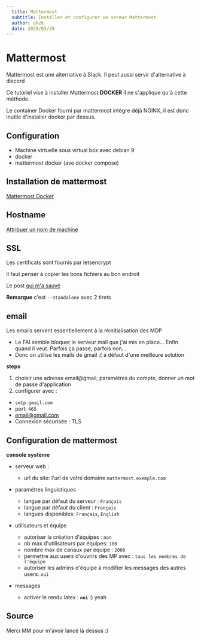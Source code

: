 ```yaml
---
  title: Mattermost
  subtitle: Installer et configurer un sereur Mattermost
  author: qkzk
  date: 2020/03/29
---
```


# Mattermost

Mattermost est une alternative à Slack. Il peut aussi servir d'alternative
à discord


Ce tutoriel vise à installer Mattermost **DOCKER** il ne s'applique qu'à
cette méthode.

Le container Docker fourni par mattermost intègre déjà NGINX, il est donc
inutile d'installer docker par dessus.

## Configuration


* Machine virtuelle sous virtual box avec debian 9
* docker
* mattermost docker (ave docker compose)

## Installation de mattermost

[Mattermost Docker](https://docs.mattermost.com/install/prod-docker.html)

## Hostname

[Attribuer un nom de machine](https://debian-handbook.info/browse/fr-FR/stable/sect.hostname-name-service.html)

## SSL

Les certificats sont fournis par letsencrypt

Il faut penser à copier les bons fichiers au bon endroit

Le post [qui m'a sauvé](https://forum.mattermost.org/t/mattermost-recipe-using-lets-encrypt-for-tls-certificates-with-mattermost-docker/7596)

**Remarque** c'est `--standalone` avec 2 tirets

## email

Les emails servent essentiellement à la réinitialisation des MDP

* Le FAI semble bloquer le serveur mail que j'ai mis en place... Enfin quand il veut. Parfois ça passe, parfois non...
* Donc on utilise les mails de gmail :( à défaut d'une meilleure solution

**steps**

1. choisir une adresse email@gmail, paramètres du compte, donner un mot de passe d'application
2. configurer avec :

  * `smtp.gmail.com`
  * port: `465`
  * email@gmail.com
  * Connexion sécurisée : TLS



## Configuration de mattermost

**console système**

* serveur web :

  * url du site: l'url de votre domaine `mattermost.exemple.com`

* paramètres linguistiques

  * langue par défaut du serveur : `Français`
  * langue par défaut du client : `Français`
  * langues disponibles: `Français`, `English`

* utilisateurs et équipe

  * autoriser la création d'équipes : `non`
  * nb max d'utilisateurs par équipes: `100`
  * nombre max de canaux par équipe : `2000`
  * permettre aux users d'ouvrirs des MP avec : `tous les membres de l'équipe`
  * autoriser les admins d'équipe à modifier les messages des autres users: `oui`

* messages

  * activer le rendu latex : **`oui`** :) yeah

## Source

Merci MM pour m'avoir lancé là dessus :)
